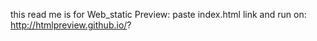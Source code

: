 this read me is for Web_static
Preview: paste index.html link and run on: http://htmlpreview.github.io/?
